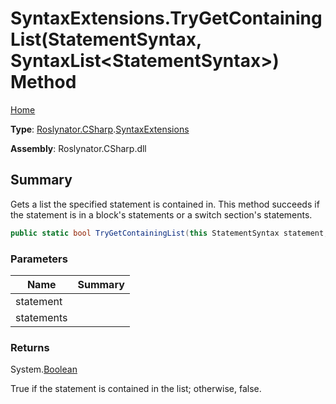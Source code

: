 # SyntaxExtensions\.TryGetContainingList\(StatementSyntax, SyntaxList\<StatementSyntax>\) Method

[Home](../../../../README.md)

**Type**: [Roslynator.CSharp](../../README.md)\.[SyntaxExtensions](../README.md)

**Assembly**: Roslynator\.CSharp\.dll

## Summary

Gets a list the specified statement is contained in\.
This method succeeds if the statement is in a block's statements or a switch section's statements\.

```csharp
public static bool TryGetContainingList(this StatementSyntax statement, out SyntaxList<StatementSyntax> statements)
```

### Parameters

| Name | Summary |
| ---- | ------- |
| statement | |
| statements | |

### Returns

System\.[Boolean](https://docs.microsoft.com/en-us/dotnet/api/system.boolean)

True if the statement is contained in the list; otherwise, false\.